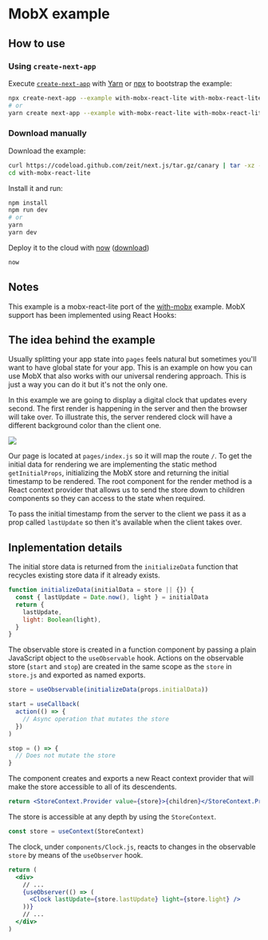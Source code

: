 # MobX example

## How to use

### Using `create-next-app`

Execute [`create-next-app`](https://github.com/segmentio/create-next-app) with [Yarn](https://yarnpkg.com/lang/en/docs/cli/create/) or [npx](https://github.com/zkat/npx#readme) to bootstrap the example:

```bash
npx create-next-app --example with-mobx-react-lite with-mobx-react-lite-app
# or
yarn create next-app --example with-mobx-react-lite with-mobx-react-lite-app
```

### Download manually

Download the example:

```bash
curl https://codeload.github.com/zeit/next.js/tar.gz/canary | tar -xz --strip=2 next.js-canary/examples/with-mobx-react-lite
cd with-mobx-react-lite
```

Install it and run:

```bash
npm install
npm run dev
# or
yarn
yarn dev
```

Deploy it to the cloud with [now](https://zeit.co/now) ([download](https://zeit.co/download))

```bash
now
```

## Notes

This example is a mobx-react-lite port of the [with-mobx](https://github.com/zeit/next.js/tree/master/examples/with-mobx) example. MobX support has been implemented using React Hooks:

## The idea behind the example

Usually splitting your app state into `pages` feels natural but sometimes you'll want to have global state for your app. This is an example on how you can use MobX that also works with our universal rendering approach. This is just a way you can do it but it's not the only one.

In this example we are going to display a digital clock that updates every second. The first render is happening in the server and then the browser will take over. To illustrate this, the server rendered clock will have a different background color than the client one.

![](http://i.imgur.com/JCxtWSj.gif)

Our page is located at `pages/index.js` so it will map the route `/`. To get the initial data for rendering we are implementing the static method `getInitialProps`, initializing the MobX store and returning the initial timestamp to be rendered. The root component for the render method is a React context provider that allows us to send the store down to children components so they can access to the state when required.

To pass the initial timestamp from the server to the client we pass it as a prop called `lastUpdate` so then it's available when the client takes over.

## Inplementation details

The initial store data is returned from the `initializeData` function that recycles existing store data if it already exists.

```jsx
function initializeData(initialData = store || {}) {
  const { lastUpdate = Date.now(), light } = initialData
  return {
    lastUpdate,
    light: Boolean(light),
  }
}
```

The observable store is created in a function component by passing a plain JavaScript object to the `useObservable` hook. Actions on the observable store (`start` and `stop`) are created in the same scope as the `store` in `store.js` and exported as named exports.

```js
store = useObservable(initializeData(props.initialData))

start = useCallback(
  action(() => {
    // Async operation that mutates the store
  })
)

stop = () => {
  // Does not mutate the store
}
```

The component creates and exports a new React context provider that will make the store accessible to all of its descendents.

```jsx
return <StoreContext.Provider value={store}>{children}</StoreContext.Provider>
```

The store is accessible at any depth by using the `StoreContext`.

```js
const store = useContext(StoreContext)
```

The clock, under `components/Clock.js`, reacts to changes in the observable `store` by means of the `useObserver` hook.

```jsx
return (
  <div>
    // ...
    {useObserver(() => (
      <Clock lastUpdate={store.lastUpdate} light={store.light} />
    ))}
    // ...
  </div>
)
```
